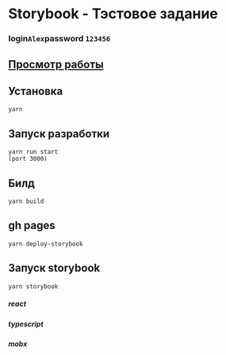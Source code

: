 # Storybook - Тэстовое задание

### login`Alex`password `123456`

## [Просмотр работы](https://storybook-n4c1o1mjn-storytest.vercel.app/)

## Установка

```
yarn
```

## Запуск разработки

```
yarn run start
(port 3000)
```

## Билд

```
yarn build
```

## gh pages

```
yarn deploy-storybook
```

## Запуск storybook

```
yarn storybook
```

##### react

##### typescript

##### mobx
